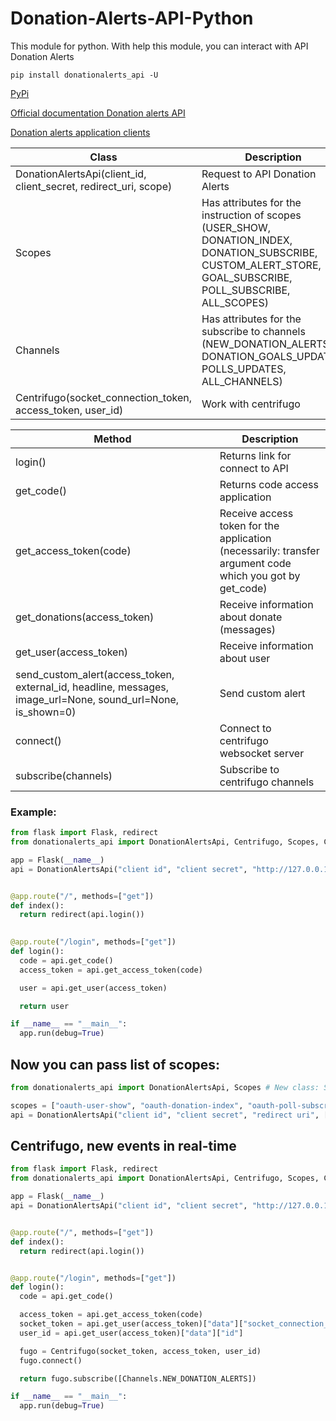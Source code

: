 # Donation-Alerts-API-Python
This module for python. With help this module, you can interact with API Donation Alerts

    pip install donationalerts_api -U

[PyPi](https://pypi.org/project/donationalerts-api/)

[Official documentation Donation alerts API](https://www.donationalerts.com/apidoc)

[Donation alerts application clients](https://www.donationalerts.com/application/clients)


|Class|Description|
|----------|-----------|
|DonationAlertsApi(client_id, client_secret, redirect_uri, scope)|Request to API Donation Alerts|
|Scopes|Has attributes for the instruction of scopes (USER_SHOW, DONATION_INDEX, DONATION_SUBSCRIBE, CUSTOM_ALERT_STORE, GOAL_SUBSCRIBE, POLL_SUBSCRIBE, ALL_SCOPES)|
|Channels|Has attributes for the subscribe to channels (NEW_DONATION_ALERTS, DONATION_GOALS_UPDATES, POLLS_UPDATES, ALL_CHANNELS)|
|Centrifugo(socket_connection_token, access_token, user_id)|Work with centrifugo|

|Method|Description|
|------|-----------|
|login()|Returns link for connect to API|
|get_code()|Returns code access application|
|get_access_token(code)|Receive access token for the application (necessarily: transfer argument code which you got by get_code)|
|get_donations(access_token)|Receive information about donate (messages)|
|get_user(access_token)|Receive information about user|
|send_custom_alert(access_token, external_id, headline, messages, image_url=None, sound_url=None, is_shown=0)|Send custom alert|
|connect()|Connect to centrifugo websocket server|
|subscribe(channels)|Subscribe to centrifugo channels|


### Example:
```py
from flask import Flask, redirect
from donationalerts_api import DonationAlertsApi, Centrifugo, Scopes, Channels

app = Flask(__name__)
api = DonationAlertsApi("client id", "client secret", "http://127.0.0.1:5000/login", Scopes.ALL_SCOPES)


@app.route("/", methods=["get"])
def index():
  return redirect(api.login())
  

@app.route("/login", methods=["get"])
def login():
  code = api.get_code()
  access_token = api.get_access_token(code)

  user = api.get_user(access_token)

  return user

if __name__ == "__main__":
  app.run(debug=True)
```

## Now you can pass list of scopes:

```py
from donationalerts_api import DonationAlertsApi, Scopes # New class: Scopes

scopes = ["oauth-user-show", "oauth-donation-index", "oauth-poll-subscribe"] # Also right variant
api = DonationAlertsApi("client id", "client secret", "redirect uri", [Scopes.USER_SHOW, Scopes.DONATION_INDEX]) # Or you can pass all scopes: Scopes.ALL_SCOPES
```

## Centrifugo, new events in real-time

```py
from flask import Flask, redirect
from donationalerts_api import DonationAlertsApi, Centrifugo, Scopes, Channels

app = Flask(__name__)
api = DonationAlertsApi("client id", "client secret", "http://127.0.0.1:5000/login", Scopes.ALL_SCOPES)


@app.route("/", methods=["get"])
def index():
  return redirect(api.login())


@app.route("/login", methods=["get"])
def login():
  code = api.get_code()

  access_token = api.get_access_token(code)
  socket_token = api.get_user(access_token)["data"]["socket_connection_token"]
  user_id = api.get_user(access_token)["data"]["id"]

  fugo = Centrifugo(socket_token, access_token, user_id)
  fugo.connect()

  return fugo.subscribe([Channels.NEW_DONATION_ALERTS])

if __name__ == "__main__":
  app.run(debug=True)
```